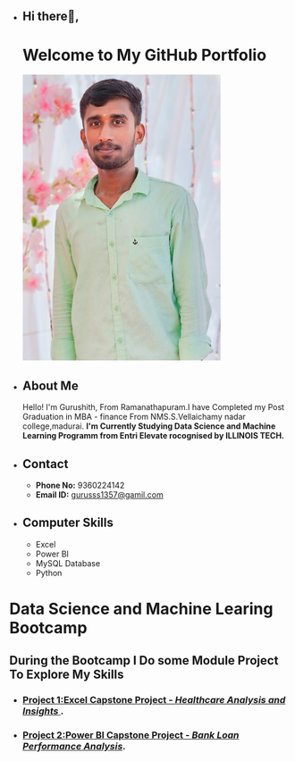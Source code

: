 - ## Hi there👋, 
  # Welcome to My GitHub Portfolio
  ![Gurushith](https://raw.githubusercontent.com/Gurudsml/Gurudsml/a2ee02201ffbc85ecfa8c1674d8b14818db7afbb/Gurushith.jpeg)
- ## About Me
  Hello! I'm Gurushith, From Ramanathapuram.I have Completed my Post Graduation in MBA - finance From NMS.S.Vellaichamy nadar college,madurai.
 **I'm Currently Studying Data Science and Machine Learning Programm from Entri Elevate rocognised by ILLINOIS TECH.** 
- ## Contact
  - **Phone No:** 9360224142
  - **Email ID:** gurusss1357@gamil.com
- ## Computer Skills
   - Excel
   - Power BI
   - MySQL Database
   - Python
# Data Science and Machine Learing Bootcamp
 ## During the Bootcamp I Do some Module Project To Explore My Skills
- ### [Project 1:**Excel** Capstone Project - *Healthcare Analysis and Insights* ](https://github.com/Gurudsml/Excel-Healthcae-Insights).
- ### [Project 2:**Power BI** Capstone Project - *Bank Loan Performance Analysis*](https://github.com/Gurudsml/Power-BI-Module-Project).

<!---
Gurudsml/Gurudsml is a ✨ special ✨ repository because its `README.md` (this file) appears on your GitHub profile.
You can click the Preview link to take a look at your changes.
--->
